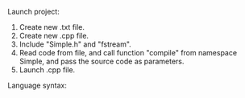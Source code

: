 Launch project:
1. Create new .txt file.
2. Create new .cpp file.
3. Include "Simple.h" and "fstream".
4. Read code from file, and call function "compile" from namespace Simple, and pass the source code as parameters.
5. Launch .cpp file.

Language syntax:
